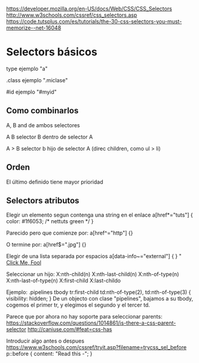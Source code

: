 https://developer.mozilla.org/en-US/docs/Web/CSS/CSS_Selectors
http://www.w3schools.com/cssref/css_selectors.asp
https://code.tutsplus.com/es/tutorials/the-30-css-selectors-you-must-memorize--net-16048

# Selectors básicos
type
  ejemplo "a"

.class
  ejemplo ".miclase"

#id
  ejemplo "#myid"


## Como combinarlos
A, B
  and de ambos selectores

A B
  selector B dentro de selector A

A > B
  selector b hijo de selector A (direc children, como ul > li)

## Orden
El último definido tiene mayor prioridad


## Selectors atributos
Elegir un elemento segun contenga una string en el enlace
a[href*="tuts"] {
color: #1f6053; /* nettuts green */
}

Parecido pero que comienze por:
a[href^="http"] {}

O termine por:
a[href$=".jpg"] {}



Elegir de una lista separada por espacios
a[data-info~="external"] { }
"<a href="path/to/image.jpg" data-info="external image"> Click Me, Fool </a>


Seleccionar un hijo:
X:nth-child(n)
X:nth-last-child(n)
X:nth-of-type(n)
X:nth-last-of-type(n)
X:first-child
X:last-childo

Ejemplo:
.pipelines tbody tr:first-child td:nth-of-type(2), td:nth-of-type(3) {
  visibility: hidden;
}
De un objecto con clase "pipelines", bajamos a su tbody, cogemos el primer tr, y elegimos el segundo y el tercer td.



Parece que por ahora no hay soporte para seleccionar parents:
https://stackoverflow.com/questions/1014861/is-there-a-css-parent-selector
http://caniuse.com/#feat=css-has


Introducir algo antes o despues
https://www.w3schools.com/cssref/tryit.asp?filename=trycss_sel_before
p::before {
    content: "Read this -";
}

